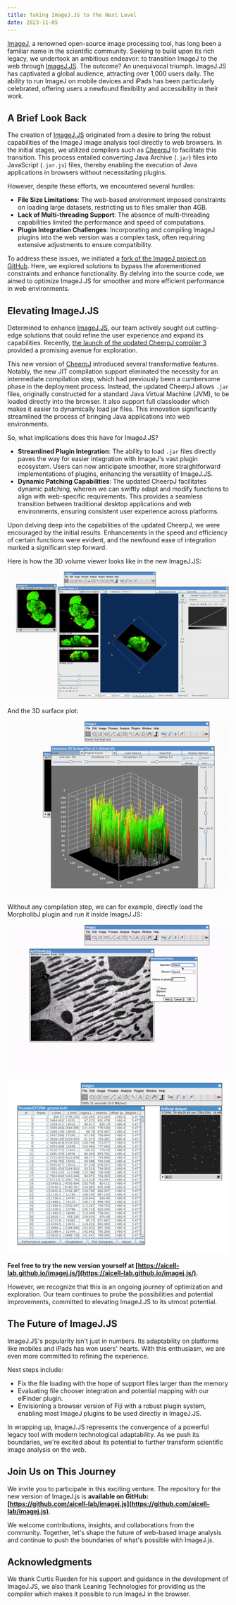```yaml
---
title: Taking ImageJ.JS to the Next Level
date: 2023-11-05
---
```


[ImageJ](https://imagej.nih.gov/ij/), a renowned open-source image processing tool, has long been a familiar name in the scientific community. Seeking to build upon its rich legacy, we undertook an ambitious endeavor: to transition ImageJ to the web through [ImageJ.JS](https://ij.imjoy.io). The outcome? An unequivocal triumph. ImageJ.JS has captivated a global audience, attracting over 1,000 users daily. The ability to run ImageJ on mobile devices and iPads has been particularly celebrated, offering users a newfound flexibility and accessibility in their work.

## A Brief Look Back

The creation of [ImageJ.JS](https://ij.imjoy.io) originated from a desire to bring the robust capabilities of the ImageJ image analysis tool directly to web browsers. In the initial stages, we utilized compilers such as [CheerpJ](https://leaningtech.com/cheerpj/) to facilitate this transition. This process entailed converting Java Archive (`.jar`) files into JavaScript (`.jar.js`) files, thereby enabling the execution of Java applications in browsers without necessitating plugins.

However, despite these efforts, we encountered several hurdles:

- **File Size Limitations**: The web-based environment imposed constraints on loading large datasets, restricting us to files smaller than 4GB.
- **Lack of Multi-threading Support**: The absence of multi-threading capabilities limited the performance and speed of computations.
- **Plugin Integration Challenges**: Incorporating and compiling ImageJ plugins into the web version was a complex task, often requiring extensive adjustments to ensure compatibility.

To address these issues, we initiated a [fork of the ImageJ project on GitHub](https://github.com/imjoy-team/imageja.js). Here, we explored solutions to bypass the aforementioned constraints and enhance functionality. By delving into the source code, we aimed to optimize ImageJ.JS for smoother and more efficient performance in web environments.

## Elevating ImageJ.JS

Determined to enhance [ImageJ.JS](https://ij.imjoy.io), our team actively sought out cutting-edge solutions that could refine the user experience and expand its capabilities. Recently, [the launch of the updated CheerpJ compiler 3](https://labs.leaningtech.com/blog/announcing-cheerpj-3) provided a promising avenue for exploration.

This new version of [CheerpJ](https://leaningtech.com/cheerpj/) introduced several transformative features. Notably, the new JIT compilation support eliminated the necessity for an intermediate compilation step, which had previously been a cumbersome phase in the deployment process. Instead, the updated CheerpJ allows `.jar` files, originally constructed for a standard Java Virtual Machine (JVM), to be loaded directly into the browser. It also support full classloader which makes it easier to dynamically load jar files. This innovation significantly streamlined the process of bringing Java applications into web environments.

So, what implications does this have for ImageJ.JS?

- **Streamlined Plugin Integration**: The ability to load `.jar` files directly paves the way for easier integration with ImageJ's vast plugin ecosystem. Users can now anticipate smoother, more straightforward implementations of plugins, enhancing the versatility of ImageJ.JS.
- **Dynamic Patching Capabilities**: The updated CheerpJ facilitates dynamic patching, wherein we can swiftly adapt and modify functions to align with web-specific requirements. This provides a seamless transition between traditional desktop applications and web environments, ensuring consistent user experience across platforms.

Upon delving deep into the capabilities of the updated CheerpJ, we were encouraged by the initial results. Enhancements in the speed and efficiency of certain functions were evident, and the newfound ease of integration marked a significant step forward.

Here is how the 3D volume viewer looks like in the new ImageJ.JS:

![3D Volume Viewer](./3d-volume-viewer.gif)

And the 3D surface plot:

![3D Surface Plot](./3d-surface-plot.gif)

Without any compilation step, we can for example, directly load the MorpholibJ plugin and run it inside ImageJ.JS:

![MorphoLibJ](./morpholibj-filters.gif)

![ThunderSTORM](./thunderstorm.png)

**Feel free to try the new version yourself at [https://aicell-lab.github.io/imagej.js/](https://aicell-lab.github.io/imagej.js/).**

However, we recognize that this is an ongoing journey of optimization and exploration. Our team continues to probe the possibilities and potential improvements, committed to elevating ImageJ.JS to its utmost potential.


## The Future of ImageJ.JS

ImageJ.JS's popularity isn't just in numbers. Its adaptability on platforms like mobiles and iPads has won users' hearts. With this enthusiasm, we are even more committed to refining the experience.

Next steps include:

- Fix the file loading with the hope of support files larger than the memory
- Evaluating file chooser integration and potential mapping with our elFinder plugin.
- Envisioning a browser version of Fiji with a robust plugin system, enabling most ImageJ plugins to be used directly in ImageJ.JS.

In wrapping up, ImageJ.JS represents the convergence of a powerful legacy tool with modern technological adaptability. As we push its boundaries, we're excited about its potential to further transform scientific image analysis on the web.


## Join Us on This Journey

We invite you to participate in this exciting venture. The repository for the new version of ImageJ.js is **available on GitHub: [https://github.com/aicell-lab/imagej.js](https://github.com/aicell-lab/imagej.js)**.

We welcome contributions, insights, and collaborations from the community. Together, let's shape the future of web-based image analysis and continue to push the boundaries of what's possible with ImageJ.js.

## Acknowledgments

We thank Curtis Rueden for his support and guidance in the development of ImageJ.JS, we also thank Leaning Technologies for providing us the compiler which makes it possible to run ImageJ in the browser.
